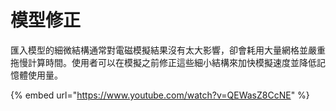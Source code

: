 # 模型修正

匯入模型的細微結構通常對電磁模擬結果沒有太大影響，卻會耗用大量網格並嚴重拖慢計算時間。使用者可以在模擬之前修正這些細小結構來加快模擬速度並降低記憶體使用量。

{% embed url="https://www.youtube.com/watch?v=QEWasZ8CcNE" %}
